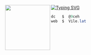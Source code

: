 [![Typing SVG](https://readme-typing-svg.herokuapp.com?font=Roboto+mono&pause=1000&color=F7F7F7&background=4611FF00&width=435&lines=Vile.lat+%2F+%409ceh)](https://git.io/typing-svg)
<img align="left" src="https://upload.wikimedia.org/wikipedia/commons/thumb/3/34/Red_star.svg/220px-Red_star.svg.png" width="147"/> 

```csharp
dc   $  @9ceh
web  $  Vile.lat
```
